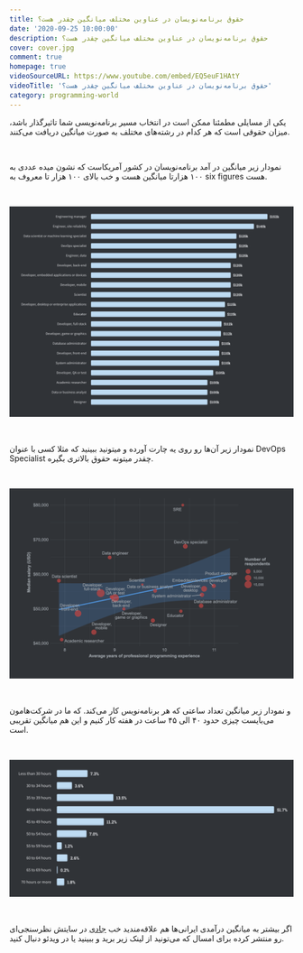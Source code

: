 ```yaml
---
title: حقوق برنامه‌نویسان در عناوین مختلف میانگین چقدر هست؟
date: '2020-09-25 10:00:00'
description: حقوق برنامه‌نویسان در عناوین مختلف میانگین چقدر هست؟
cover: cover.jpg
comment: true
homepage: true
videoSourceURL: https://www.youtube.com/embed/EQ5euF1HAtY
videoTitle: 'حقوق برنامه‌نویسان در عناوین مختلف میانگین چقدر هست؟'
category: programming-world
---
```


یکی از مسايلی مطمئنا ممکن است در انتخاب مسیر برنامه‌نویسی شما تاثیرگذار باشد، میزان حقوقی است که هر کدام در رشته‌های مختلف به صورت میانگین دریافت می‌کنند.

<br />

نمودار زیر میانگین در آمد برنامه‌نویسان در کشور آمریکاست که نشون میده عددی به ۱۰۰ هزارتا میانگین هست و خب بالای ۱۰۰ هزار تا معروف به six figures هست.

<br />

![حقوق برنامه‌نویسان در عناوین مختلف میانگین چقدر هست؟](salary1.png 'حقوق برنامه‌نویسان در عناوین مختلف میانگین چقدر هست؟')

<br />

نمودار زیر آن‌ها رو روی یه چارت آورده و میتونید ببینید که مثلا کسی با عنوان DevOps Specialist چقدر میتونه حقوق بالاتری بگیره.

<br />

![حقوق برنامه‌نویسان در عناوین مختلف میانگین چقدر هست؟](salary2.png 'حقوق برنامه‌نویسان در عناوین مختلف میانگین چقدر هست؟')

<br />

و نمودار زیر میانگین تعداد ساعتی که هر برنامه‌نویس کار می‌کند. که ما در شرکت‌هامون می‌بایست چیزی حدود ۴۰ الی ۴۵ ساعت در هفته کار کنیم و این هم میانگین تقریبی است.

<br />

![حقوق برنامه‌نویسان در عناوین مختلف میانگین چقدر هست؟](salary3.png 'حقوق برنامه‌نویسان در عناوین مختلف میانگین چقدر هست؟')

<br />

اگر بیشتر به میانگین درآمدی ایرانی‌ها هم علاقه‌مندید خب
[جادی](https://jadi.net/2020/09/iran-programmers-status-results-98/)
در سایتش نظرسنجی‌ای رو منتشر کرده برای امسال که می‌تونید از لینک زیر برید و ببینید یا در ویدئو دنبال کنید.
